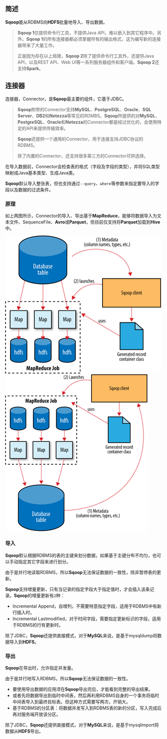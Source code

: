 ## 简述

**Sqoop**能从RDBMS向**HDFS**批量地导入、导出数据。

> **Sqoop 1**仅提供命令行工具，不提供Java API，难以嵌入到其它程序中。另外，**Sqoop 1**的所有连接器都必须掌握所有的输出格式，这为编写新的连接器带来了大量工作。
>
> 正是因为存在以上局限，**Sqoop 2**除了提供命令行工具外，还提供Java API，以及REST API、Web UI等一系列服务器组件和客户端。**Sqoop 2**还支持**Spark**。



## 连接器

连接器，Connector，是**Sqoop**最主要的组件，它基于JDBC。

> **Sqoop**附带的Connector支持**MySQL**、**PostgreSQL**、**Oracle**、**SQL Server**、**DB2**和**Netezza**等常见的RDMBS。**Sqoop**所提供的对**MySQL**、**PostgreSQL**、**Oracle**和**Netezza**的Connector都是经过优化的，会使用特定的API来提供传输效率。
>
> **Sqoop**还提供一个通用的Connector，用于连接支持JDBC协议的RDBMS。
>
> 除了内置的Connector，还支持很多第三方的Connector可供选择。

在导入数据前，Connector会检查表的格式（字段及字段的类型），并将SQL类型映射成Java基本类型、生成Java类。

**Sqoop**默认导入整张表，但也支持通过`--query`、`where`等参数来指定要导入的字段以及数据的过滤条件。

### 原理

如上两图所示，Connector的导入、导出基于**MapReduce**，能够将数据导入为文本文件、SequenceFile、**Avro**或**Parquet**，但目前仅支持将**Parquet**加载到**Hive**中。

<img src="../images/9/sqoop_import.png" style="zoom:50%;" /><img src="../images/9/sqoop_export.png" style="zoom:50%;" />

### 导入

**Sqoop**默认根据RDBMS的表的主键来划分数据，如果基于主键分布不均匀，也可以手动指定其它字段来进行划分。

由于是并行地读取RDBMS，所以**Sqoop**无法保证数据的一致性，除非暂停表的更新。

**Sqoop**支持增量更新，只有当记录的指定字段大于指定值时，才会插入该条记录。**Sqoop**的增量更新有`2`种：

- Incremental Append，自增列，不需要特意指定字段，适用于RDBMS中有新行插入时。
- Incremental Lastmodified，对于时间字段，需要指定更新标识的字段，适用于RDBMS的行有更新时。

除了JDBC，**Sqoop**还提供直接模式，对于**MySQL**来说，是基于mysqldump将数据导入到**HDFS**。

### 导出

**Sqoop**在导出时，允许指定并发量。

由于是并行地写入RDBMS，所以**Sqoop**无法保证数据的一致性。

- 要使用导出数据的应用须在**Sqoop**导出完后，才能看到完整的导出结果。
- 或者先将数据导出到临时中间表，然后再利用RDBMS自身的一个事务将临时中间表导入到最终目标表。但这种方式需要写两次，开销大。
- 基于RDBMS的分区表：将数据并发写入到RDBMS表的新的分区，写入完成后再对服务端开放该分区。

除了JDBC，**Sqoop**还提供直接模式，对于**MySQL**来说，是基于mysqlimport将数据从**HDFS**导出。
